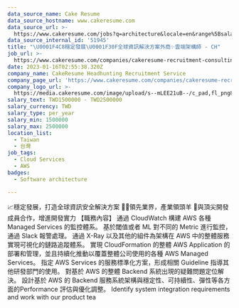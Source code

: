 ```yaml
---
data_source_name: Cake Resume
data_source_hostname: www.cakeresume.com
data_source_url: >-
  https://www.cakeresume.com/jobs?q=architecture&locale=en&range%5Bsalary_range%5D%5Bmin%5D=1000000&page=4
data_source_internal_id: '51945'
title: "\U0001F4C8穩定發展\U0001F30F全球資訊解決方案外商✨雲端架構師 - CH"
job_url: >-
  https://www.cakeresume.com/companies/cakeresume-recruitment-consulting/jobs/9d2acd
date: 2023-01-16T02:55:38.320Z
company_name: CakeResume Headhunting Recruitment Service
company_page_url: 'https://www.cakeresume.com/companies/cakeresume-recruitment-consulting'
company_logo_url: >-
  https://media.cakeresume.com/image/upload/s--mLEE21uB--/c_pad,fl_png8,h_200,w_200/v1620881212/vdbipassrdfr8omwzeq6.png
salary_text: TWD1500000 - TWD2500000
salary_currency: TWD
salary_type: per_year
salary_min: 1500000
salary_max: 2500000
location_list:
  - Taiwan
  - 台灣
job_tags:
  - Cloud Services
  - AWS
badges:
  - Software architecture

---
```


📈穩定發展，打造全球資訊安全解決方案 🕵🏻領先業界，產業領頭羊 🦉與頂尖開發成員合作，增進開發實力 【職務內容】 通過 CloudWatch 構建 AWS 各種 Managed Services 的監控體系。 基於閾值或者 ML 對不同的 Metric 進行監控，通過 Slack 報警處理。 通過 X-Ray 以及其他的組件為架構在 AWS 中的整體服務實現可視化的鏈路追蹤體系。 實現 CloudFormation 的整體 AWS Application 的部署和管理，並且持續化推動以覆蓋整體公司使用的各種 AWS Managed Services。 指定 AWS Services 的服務標準化方案，形成相關 Guideline 指導其他研發部門的使用。 對基於 AWS 的整體 Backend 系統出現的疑難問題定位解決。 設計基於 AWS 的 Backend 服務系統架構與穩定性、可持續性、彈性等各方面的Performance 評估與優化調整。 Identify system integration requirements and work with our product tea